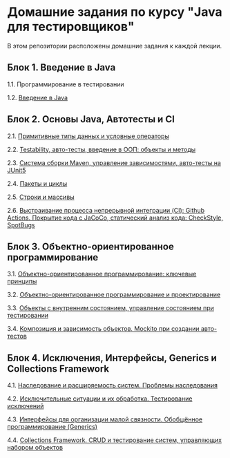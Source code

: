 # Домашние задания по курсу "Java для тестировщиков"

В этом репозитории расположены домашние задания к каждой лекции. 

## Блок 1. Введение в Java

1.1. Программирование в тестировании

1.2. [Введение в Java](JAVA_INTRO.md)


## Блок 2. Основы Java, Автотесты и CI

2.1. [Примитивные типы данных и условные операторы](PRIMITIVES.md)

2.2. [Testability, авто-тесты, введение в ООП: объекты и методы](TESTABILITY.md)

2.3. [Система сборки Maven, управление зависимостями, авто-тесты на JUnit5](MAVEN.md)

2.4. [Пакеты и циклы](CYCLES1.md)

2.5. [Строки и массивы](CYCLES2.md)

2.6. [Выстраивание процесса непрерывной интеграции (CI): Github Actions. Покрытие кода с JaCoCo, статический анализ кода: CheckStyle, SpotBugs](CICD.md)


## Блок 3. Объектно-ориентированное программирование

3.1. [Объектно-ориентированное программирование: ключевые принципы](OOP_PRINCIPLES.md)

3.2. [Объектно-ориентированное программирование и проектирование](OOP1.md)

3.3. [Объекты с внутренним состоянием, управление состоянием при тестировании](OOP_CONST.md)

3.4. [Композиция и зависимость объектов. Mockito при создании авто-тестов](MOCKITO.md)


## Блок 4. Исключения, Интерфейсы, Generics и Collections Framework

4.1. [Наследование и расширяемость систем. Проблемы наследования](INH.md)

4.2. [Исключительные ситуации и их обработка. Тестирование исключений](EXC.md)

4.3. [Интерфейсы для организации малой связности. Обобщённое программирование (Generics)](GENERICS.md)

4.4. [Collections Framework. CRUD и тестирование систем, управляющих набором объектов](COLLECTIONS.md)

